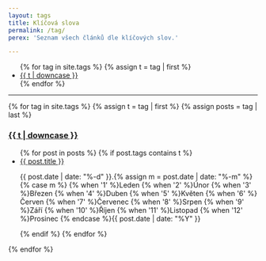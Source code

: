 ```yaml
---
layout: tags
title: Klíčová slova
permalink: /tag/
perex: 'Seznam všech článků dle klíčových slov.'

---
```


<ul class="tags">
{% for tag in site.tags %}
  {% assign t = tag | first %}
  <li><a href="/tag/#{{t | downcase | replace:" ","-" }}">{{ t | downcase }}</a></li>
{% endfor %}
</ul>

---

{% for tag in site.tags %}
  {% assign t = tag | first %}
  {% assign posts = tag | last %}
<h3><a name="{{t | downcase | replace:" ","-" }}"></a><a class="internal" href="/tag/#{{t | downcase | replace:" ","-" }}">{{ t | downcase }}</a></h3>
<ul>
{% for post in posts %}
  {% if post.tags contains t %}
  <li>
    <a href="{{ post.url }}">{{ post.title }}</a>
	<p class="p-small">{{ post.date | date: "%-d" }}.{% assign m = post.date | date: "%-m" %}
	{% case m %}
	  {% when '1' %}Leden
	  {% when '2' %}Únor
	  {% when '3' %}Březen
	  {% when '4' %}Duben
	  {% when '5' %}Květen
	  {% when '6' %}Červen
	  {% when '7' %}Červenec
	  {% when '8' %}Srpen
	  {% when '9' %}Září
	  {% when '10' %}Říjen
	  {% when '11' %}Listopad
	  {% when '12' %}Prosinec
	{% endcase %}{{ post.date | date: "%Y" }}</p>
  </li>
  {% endif %}
{% endfor %}
</ul>
{% endfor %}